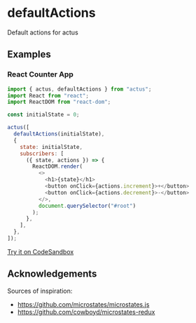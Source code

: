 # defaultActions

Default actions for actus

## Examples

### React Counter App

```js
import { actus, defaultActions } from "actus";
import React from "react";
import ReactDOM from "react-dom";

const initialState = 0;

actus([
  defaultActions(initialState),
  {
    state: initialState,
    subscribers: [
      ({ state, actions }) => {
        ReactDOM.render(
          <>
            <h1>{state}</h1>
            <button onClick={actions.increment}>+</button>
            <button onClick={actions.decrement}>-</button>
          </>,
          document.querySelector("#root")
        );
      },
    ],
  },
]);
```

[Try it on CodeSandbox](https://codesandbox.io/s/actus-react-counter-app-example-with-actus-default-actions-wwsb4)

## Acknowledgements

Sources of inspiration:

- https://github.com/microstates/microstates.js
- https://github.com/cowboyd/microstates-redux
